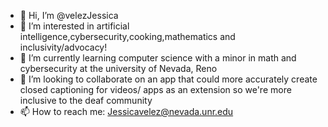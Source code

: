 - 👋 Hi, I’m @velezJessica
- 👀 I’m interested in artificial intelligence,cybersecurity,cooking,mathematics and inclusivity/advocacy!
- 🌱 I’m currently learning computer science with a minor in math and cybersecurity at the university of Nevada, Reno
- 💞️ I’m looking to collaborate on an app that could more accurately create closed captioning for videos/ apps as an extension so we're more inclusive to the deaf community
- 📫 How to reach me: Jessicavelez@nevada.unr.edu

<!---
velezJessica/velezJessica is a ✨ special ✨ repository because its `README.md` (this file) appears on your GitHub profile.
You can click the Preview link to take a look at your changes.
--->
